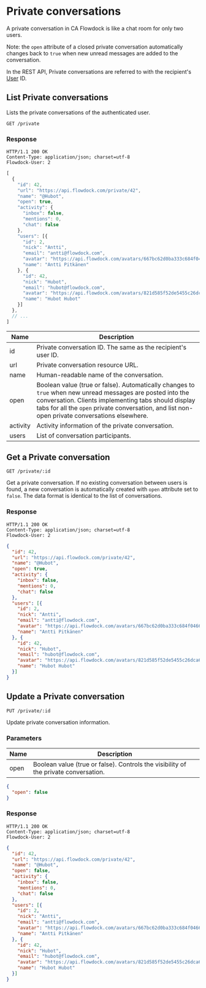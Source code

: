 # Private conversations

A private conversation in CA Flowdock is like a chat room for only two users.

Note: the `open` attribute of a closed private conversation automatically changes back to `true` when new unread messages are added to the conversation.

In the REST API, Private conversations are referred to with the recipient's [User](users) ID.

## List Private conversations

Lists the private conversations of the authenticated user.

```
GET /private
```

### Response
```
HTTP/1.1 200 OK
Content-Type: application/json; charset=utf-8
Flowdock-User: 2
```
```javascript
[
  {
    "id": 42,
    "url": "https://api.flowdock.com/private/42",
    "name": "@Hubot",
    "open": true,
    "activity": {
      "inbox": false,
      "mentions": 0,
      "chat": false
    },
    "users": [{
      "id": 2,
      "nick": "Antti",
      "email": "antti@flowdock.com",
      "avatar": "https://api.flowdock.com/avatars/667bc62d0ba333c684f0466d7a30a724/",
      "name": "Antti Pitkänen"
    }, {
      "id": 42,
      "nick": "Hubot",
      "email": "hubot@flowdock.com",
      "avatar": "https://api.flowdock.com/avatars/821d585f52de5455c26dca68e9e70e77/",
      "name": "Hubot Hubot"
    }]
  },
  // ...
]
```

| Name          | Description  |
| ------------- | ------------ |
| id | Private conversation ID. The same as the recipient's user ID. |
| url | Private conversation resource URL. |
| name | Human-readable name of the conversation. |
| open | Boolean value (true or false). Automatically changes to `true` when new unread messages are posted into the conversation. Clients implementing tabs should display tabs for all the `open` private conversation, and list non-open private conversations elsewhere. |
| activity | Activity information of the private conversation. |
| users | List of conversation participants. |

## Get a Private conversation
```
GET /private/:id
```
Get a private conversation. If no existing conversation between users is found, a new conversation is automatically created with `open` attribute set to `false`. The data format is identical to the list of conversations.

### Response
```
HTTP/1.1 200 OK
Content-Type: application/json; charset=utf-8
Flowdock-User: 2
```
```json
{
  "id": 42,
  "url": "https://api.flowdock.com/private/42",
  "name": "@Hubot",
  "open": true,
  "activity": {
    "inbox": false,
    "mentions": 0,
    "chat": false
  },
  "users": [{
    "id": 2,
    "nick": "Antti",
    "email": "antti@flowdock.com",
    "avatar": "https://api.flowdock.com/avatars/667bc62d0ba333c684f0466d7a30a724/",
    "name": "Antti Pitkänen"
  }, {
    "id": 42,
    "nick": "Hubot",
    "email": "hubot@flowdock.com",
    "avatar": "https://api.flowdock.com/avatars/821d585f52de5455c26dca68e9e70e77/",
    "name": "Hubot Hubot"
  }]
}
```

## Update a Private conversation
```
PUT /private/:id
```
Update private conversation information.

### Parameters

| Name          | Description  |
| ------------- | ------------ |
| open | Boolean value (true or false). Controls the visibility of the private conversation. |

```json
{
  "open": false
}
```
### Response
```
HTTP/1.1 200 OK
Content-Type: application/json; charset=utf-8
Flowdock-User: 2
```
```json
{
  "id": 42,
  "url": "https://api.flowdock.com/private/42",
  "name": "@Hubot",
  "open": false,
  "activity": {
    "inbox": false,
    "mentions": 0,
    "chat": false
  },
  "users": [{
    "id": 2,
    "nick": "Antti",
    "email": "antti@flowdock.com",
    "avatar": "https://api.flowdock.com/avatars/667bc62d0ba333c684f0466d7a30a724/",
    "name": "Antti Pitkänen"
  }, {
    "id": 42,
    "nick": "Hubot",
    "email": "hubot@flowdock.com",
    "avatar": "https://api.flowdock.com/avatars/821d585f52de5455c26dca68e9e70e77/",
    "name": "Hubot Hubot"
  }]
}
```
